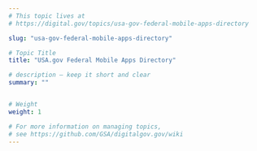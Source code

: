 ```yaml
---
# This topic lives at
# https://digital.gov/topics/usa-gov-federal-mobile-apps-directory

slug: "usa-gov-federal-mobile-apps-directory"

# Topic Title
title: "USA.gov Federal Mobile Apps Directory"

# description — keep it short and clear
summary: ""


# Weight
weight: 1

# For more information on managing topics,
# see https://github.com/GSA/digitalgov.gov/wiki
---
```

